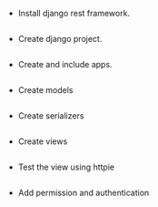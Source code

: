 * Install django rest framework.
```
```

* Create django project.
```
```

* Create and include apps.
```
```

* Create models
```
```

* Create serializers
```
```

* Create views
```
```

* Test the view using httpie
```
```

* Add permission and authentication
```
```
